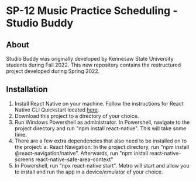 # SP-12 Music Practice Scheduling - Studio Buddy
## About
Studio Buddy was originally developed by Kennesaw State University students during Fall 2022. This new repository contains the restructured project developed during Spring 2022.
## Installation
1. Install React Native on your machine. Follow the instructions for React Native CLI Quickstart located [here](https://reactnative.dev/docs/environment-setup).
2. Download this project to a directory of your choice.
3. Run Windows Powershell as administrator. In Powershell, navigate to the project directory and run "npm install react-native". This will take some time.
4. There are a few extra dependencies that also need to be installed on to the project:
  a. React Navigation: In the project directory, run "npm install @react-navigation/native". Afterwards, run "npm install react-native-screens react-native-safe-area-context"
5. In Powershell, run "npx react-native start". Metro will start and allow you to install and run the app in a device/emulator of your choice.
